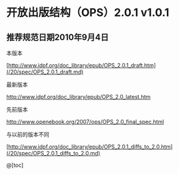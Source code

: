 # 开放出版结构（OPS）2.0.1 v1.0.1

## 推荐规范日期2010年9月4日

本版本

[http://www.idpf.org/doc_library/epub/OPS_2.0.1_draft.htm](/20/spec/OPS_2.0.1_draft.md)

最新版本

http://www.idpf.org/doc_library/epub/OPS_2.0_latest.htm

先前版本

http://www.openebook.org/2007/ops/OPS_2.0_final_spec.html

与以前的版本不同

[http://www.idpf.org/doc_library/epub/OPS_2.0.1_diffs_to_2.0.htm](/20/spec/OPS_2.0.1_diffs_to_2.0.md)


@[toc]
